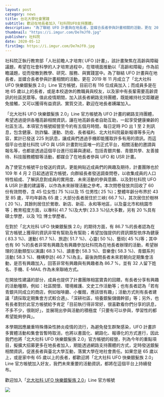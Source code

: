 ```yaml
---
layout: post
category: news
title: 台北大學社會實踐
subtitle: 歡迎在地長者加入「社科院UFO支持團體」
description: "為了聯結 UFO 計畫與在地長者，並媒合長者參與計畫相關的活動，更在 2019 年 11 月成立了「北大社科 UFO 快樂銀髮族 2.0」Line 官方帳號，目前已有 116 位成員加入；而成員多是在地 65 歲以上的長者，或是本校退休的教職員與校友，以及家中有長輩需要高齡資訊的社區民眾等。"
thumbnail: "https://i.imgur.com/De7mJf0.jpg"
publisher: 社科院
date: 2020-05-12
firstImg: https://i.imgur.com/De7mJf0.jpg
---
```

社科院正執行教育部「人社前瞻人才培育( UFO )計畫」，該計畫聚焦在高齡與障礙議題，希望在社會科學的人才培育過程中，在環境面推動以「高齡和障礙」作為前瞻議題，從而發散到教學、研究、服務、與實踐當中。為了聯結 UFO 計畫與在地長者，並媒合長者參與計畫相關的活動，更在 2019 年 11 月成立了「北大社科 UFO 快樂銀髮族 2.0」Line 官方帳號，目前已有 116 位成員加入；而成員多是在地 65 歲以上的長者，或是本校退休的教職員與校友，以及家中有長輩需要高齡資訊的社區民眾等。值此疫情期間，加入該長者網路支持團體，既能維持社交距離避免接觸，又可以獲得有益資訊、實質交流，歡迎在地長者踴躍加入。

「北大社科 UFO 快樂銀髮族 2.0」Line 官方帳號為 UFO 計畫的網路支持團體，希望透過提供各種高齡相關資訊，讓在地高齡長者自助互助，一起享受健康樂齡的社區生活。本項官方帳號經營至今約有五個月時間，每日定時 PO 出 1 至 2 則訊息，包含健康、防詐騙、運動、防疫、長者福利、北大社科院最新報導等多元內容，累計已發送 225 則訊息，讓成員們透過手機即能獲取許多有用的資訊。而這個平台也是社科院 UFO 與 USR 計畫對社區唯一的正式平台，相關活動的邀請與報名等，也都是透過這個平台進行招募與連結，包括青銀共餐、青銀共學、友善接待、科技服務體驗等活動，都媒合了在地長者參與 UFO 和 USR 計畫。

為了使官方帳號平台發送的資訊，更能夠貼近成員們的興趣及期待，計畫團隊也於 109 年 4 月 2 日起透過官方帳號，向群組長者發送調查問卷，以收集成員的人口特性組成、了解訊息對成員的實用度、未來活動的參與意願、以及對社科院 UFO & USR 計畫的建議等，以作為未來辦理活動之參考。本次問卷發放共回收了 60 份有效問卷，含 45 位女性( 75 %)以及 15 位男性( 25 %)；整體年齡分布界於 43 至 85 歲，平均年齡為 65 歲；大部分長者居住於三峽( 66.7 %)，其次居住於樹林( 20 %)，其餘則居住於鶯歌、新店、新莊、永和等地區，以及臺北市和桃園市等；教育程度方面，以專科( 41.7 %)及大學( 23.3 %)佔大多數，另有 20 %具有碩士學歷，以及 1位 博士學歷者。

在對於「北大社科 UFO 快樂銀髮族 2.0」的期待方面，有 86.7 %的長者認為在官方帳號上獲得的資訊非常有幫助及有幫助；希望加強提供的資訊類型依序為健康( 83.3 %)、運動( 61.7 %)、旅遊( 51.7 %)、心靈( 50 %)、藝術( 45 %)等；其中也有 90 %的長者非常有興趣及有興趣參加社科院為在地長者辦理的活動，希望辦理的活動類型以演講( 68.3 %)、讀書會( 58.3 %)、音樂會( 58.3 %)、青銀系列活動( 58.3 %)、機構參訪( 46.7 %)為主。最後詢問長者未來若朝向定期集會活動，是否有興趣加入，回答非常有興趣與有興趣者為 86.7 %，並有 32 人留下姓名、手機、E-MAIL 作為未來聯絡方式。

在開放性建議的部分，成員也提供了計畫團隊相當寶貴的回饋，有長者分享有興趣的活動種類，例如：社區關懷、環境維護、文史工作活動等；也有長者認為「若有青銀共同成立的商店，例如咖啡廳、小餐館，應該很有趣」；活動方式則有長者建議「請採取定期集會方式較合適」、「深耕社區，培養銀髮儲備幹部」等；另外，也有長者對於此官方帳號給予肯定「目前執行得非常好，很喜歡看你們分享的訊息，不多不少，很剛好」，並展現出參與活動的積極度「只要有可以參與，學習性的都希望能夠參與」。

本學期因應嚴重特殊傳染性肺炎疫情的流行，為避免發生群聚感染，UFO 計畫許多實體活動和集會皆暫時取消，也將以書面化、網路化、報導化的方式進行，因此我們也將「北大社科 UFO 快樂銀髮族 2.0」官方帳號的經營，列為今年的重點項目，擬擴大招募更多在地長者加入，期能透過網路支持團體的方式，定時發送銀髮相關資訊，促進長者與臺北大學互動，落實大學在地社會責任。如果您是 65 歲以上，或是家中有 65 歲以上的長者，都歡迎將「北大社科 UFO 快樂銀髮族 2.0」Line 官方帳號加入好友，我們未來重要的活動資訊，都將在這個平台上持續發布。

歡迎加入「<a href="https://lin.ee/hB0QP0p">北大社科 UFO 快樂銀髮族 2.0</a>」Line 官方帳號

<img src="https://i.imgur.com/whv5WsX.jpg">
